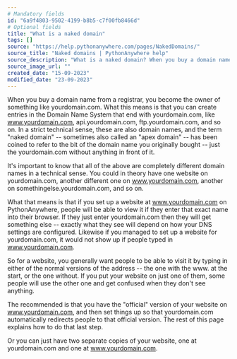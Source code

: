 ```yaml
---
# Mandatory fields
id: "6a9f4803-9502-4199-b8b5-c7f00fb8466d"
# Optional fields
title: "What is a naked domain"
tags: []
source: "https://help.pythonanywhere.com/pages/NakedDomains/"
source_title: "Naked domains | PythonAnywhere help"
source_description: "What is a naked domain? When you buy a domain name from a registrar, you become the owner of something like yourdomain.com.  What this means is that you can create entries in the Domain Name System th"
source_image_url: ""
created_date: "15-09-2023"
modified_date: "23-09-2023"
---
```

When you buy a domain name from a registrar, you become the owner of something like yourdomain.com. What this means is that you can create entries in the Domain Name System that end with yourdomain.com, like www.yourdomain.com, api.yourdomain.com, ftp.yourdomain.com, and so on. In a strict technical sense, these are also domain names, and the term "naked domain" -- sometimes also called an "apex domain" -- has been coined to refer to the bit of the domain name you originally bought -- just the yourdomain.com without anything in front of it.

It's important to know that all of the above are completely different domain names in a technical sense. You could in theory have one website on yourdomain.com, another different one on www.yourdomain.com, another on somethingelse.yourdomain.com, and so on.

What that means is that if you set up a website at www.yourdomain.com on PythonAnywhere, people will be able to view it if they enter that exact name into their browser. If they just enter yourdomain.com then they will get something else -- exactly what they see will depend on how your DNS settings are configured. Likewise if you managed to set up a website for yourdomain.com, it would not show up if people typed in www.yourdomain.com.

So for a website, you generally want people to be able to visit it by typing in either of the normal versions of the address -- the one with the www. at the start, or the one without. If you put your website on just one of them, some people will use the other one and get confused when they don't see anything.

The recommended is that you have the "official" version of your website on www.yourdomain.com, and then set things up so that yourdomain.com automatically redirects people to that official version. The rest of this page explains how to do that last step.

Or you can just have two separate copies of your website, one at yourdomain.com and one at www.yourdomain.com.
